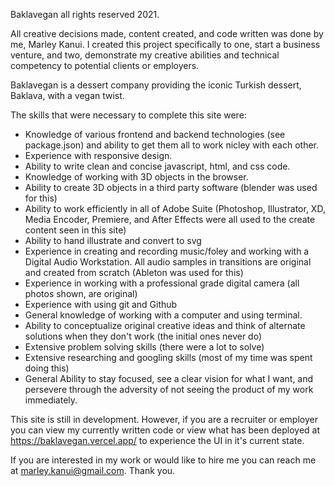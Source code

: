 Baklavegan all rights reserved 2021.

All creative decisions made, content created, and code written was done by me, Marley Kanui. I created this project specifically to one, start a business venture, and two, demonstrate my creative abilities and technical competency to potential clients or employers.

Baklavegan is a dessert company providing the iconic Turkish dessert, Baklava, with a vegan twist.

The skills that were necessary to complete this site were:

- Knowledge of various frontend and backend technologies (see package.json) and ability to get them all to work nicley with each other.
- Experience with responsive design.
- Ability to write clean and concise javascript, html, and css code.
- Knowledge of working with 3D objects in the browser.
- Ability to create 3D objects in a third party software (blender was used for this)
- Ability to work efficiently in all of Adobe Suite (Photoshop, Illustrator, XD, Media Encoder, Premiere, and After Effects were all used to the create content seen in this site)
- Ability to hand illustrate and convert to svg
- Experience in creating and recording music/foley and working with a Digital Audio Workstation. All audio samples in transitions are original and created from scratch (Ableton was used for this)
- Experience in working with a professional grade digital camera (all photos shown, are original)
- Experience with using git and Github
- General knowledge of working with a computer and using terminal.
- Ability to conceptualize original creative ideas and think of alternate solutions when they don't work (the initial ones never do)
- Extensive problem solving skills (there were a lot to solve)
- Extensive researching and googling skills (most of my time was spent doing this)
- General Ability to stay focused, see a clear vision for what I want, and persevere through the adversity of not seeing the product of my work immediately.

This site is still in development. However, if you are a recruiter or employer you can view my currently written code or view what has been deployed at https://baklavegan.vercel.app/ to experience the UI in it's current state.

If you are interested in my work or would like to hire me you can reach me at marley.kanui@gmail.com. Thank you.
